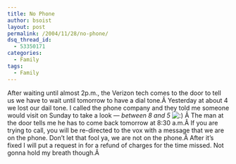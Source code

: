 ```yaml
---
title: No Phone
author: bsoist
layout: post
permalink: /2004/11/28/no-phone/
dsq_thread_id:
  - 53350171
categories:
  - Family
tags:
  - Family
---
```

After waiting until almost 2p.m., the Verizon tech comes to the door to tell us we have to wait until tomorrow to have a dial tone.Â Yesterday at about 4 we lost our dail tone. I called the phone company and they told me someone would visit on Sunday to take a look &#8212; *between 8 and 5* <img src='http://archive.whsjr.soistmann.com/oped/wp-includes/images/smilies/icon_smile.gif' alt=':)' class='wp-smiley' /> Â The man at the door tells me he has to come back tomorrow at 8:30 a.m.Â If you are trying to call, you will be re-directed to the vox with a message that we are on the phone. Don&#8217;t let that fool ya, we are not on the phone.Â After it&#8217;s fixed I will put a request in for a refund of charges for the time missed. Not gonna hold my breath though.Â 